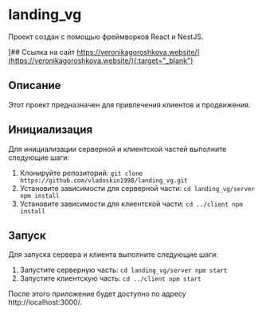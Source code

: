# landing_vg

Проект создан с помощью фреймворков React и NestJS.

[## Ссылка на сайт https://veronikagoroshkova.website/](https://veronikagoroshkova.website/){:target="_blank"}

## Описание

Этот проект предназначен для привлечения клиентов и продвижения.

## Инициализация

Для инициализации серверной и клиентской частей выполните следующие шаги:

1. Клонируйте репозиторий: `git clone https://github.com/vladoskin1998/landing_vg.git`
2. Установите зависимости для серверной части: `cd landing_vg/server npm install`
3. Установите зависимости для клиентской части: `cd ../client npm install`

## Запуск

Для запуска сервера и клиента выполните следующие шаги:

1. Запустите серверную часть: `cd landing_vg/server npm start`
2. Запустите клиентскую часть: `cd ../client npm start`

После этого приложение будет доступно по адресу http://localhost:3000/.